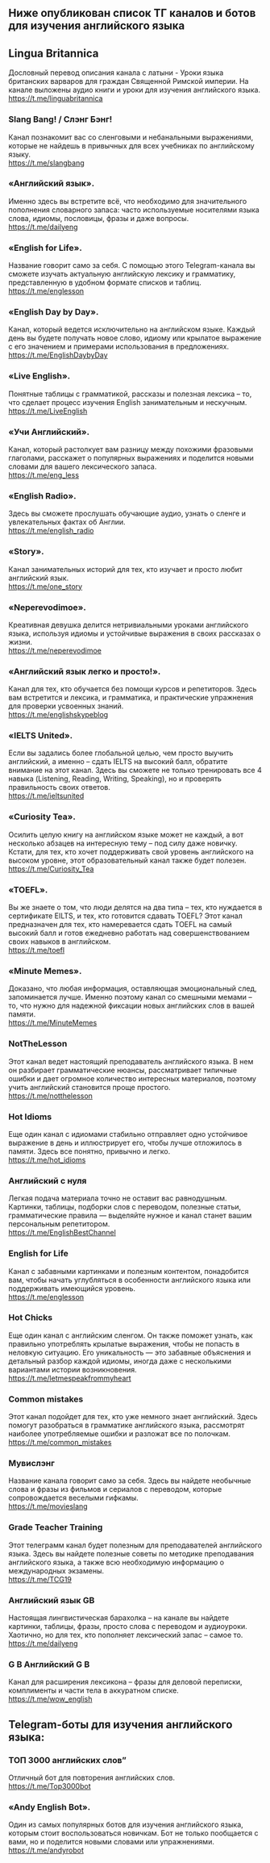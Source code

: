 ## Ниже опубликован список ТГ каналов и ботов для изучения английского языка

## Lingua Britannica
Дословный перевод описания канала с латыни - Уроки языка британских варваров для граждан Священной Римской империи. На канале выложены аудио книги и уроки для изучения английского языка.<br>
https://t.me/linguabritannica

### Slang Bang! / Слэнг Бэнг!

Канал познакомит вас со сленговыми и небанальными выражениями, которые не найдешь в привычных для всех учебниках по английскому языку.<br>
https://t.me/slangbang

### «Английский язык».
Именно здесь вы встретите всё, что необходимо для значительного пополнения словарного запаса: часто используемые носителями языка слова, идиомы, пословицы, фразы и даже вопросы.<br>
https://t.me/dailyeng

### «English for Life».
Название говорит само за себя. С помощью этого Telegram-канала вы сможете изучать актуальную английскую лексику и грамматику, представленную в удобном формате списков и таблиц.<br>
https://t.me/englesson

### «English Day by Day».
Канал, который ведется исключительно на английском языке. Каждый день вы будете получать новое слово, идиому или крылатое выражение с его значением и примерами использования в предложениях.<br>
https://t.me/EnglishDaybyDay

### «Live English».
Понятные таблицы с грамматикой, рассказы и полезная лексика – то, что сделает процесс изучения English занимательным и нескучным.<br>
https://t.me/LiveEnglish

### «Учи Английский».
Канал, который растолкует вам разницу между похожими фразовыми глаголами, расскажет о популярных выражениях и поделится новыми словами для вашего лексического запаса.<br>
https://t.me/eng_less

### «English Radio».
Здесь вы сможете прослушать обучающие аудио, узнать о сленге и увлекательных фактах об Англии.<br>
https://t.me/english_radio

### «Story».
Канал занимательных историй для тех, кто изучает и просто любит английский язык.<br>
https://t.me/one_story

### «Neperevodimoe».
Креативная девушка делится нетривиальными уроками английского языка, используя идиомы и устойчивые выражения в своих рассказах о жизни.<br>
https://t.me/neperevodimoe

### «Английский язык легко и просто!».
Канал для тех, кто обучается без помощи курсов и репетиторов. Здесь вам встретится и лексика, и грамматика, и практические упражнения для проверки усвоенных знаний.<br>
https://t.me/englishskypeblog

### «IELTS United».
Если вы задались более глобальной целью, чем просто выучить английский, а именно – сдать IELTS на высокий балл, обратите внимание на этот канал. Здесь вы сможете не только тренировать все 4 навыка (Listening, Reading, Writing, Speaking), но и проверять правильность своих ответов.<br>
https://t.me/ieltsunited

### «Curiosity Tea».
Осилить целую книгу на английском языке может не каждый, а вот несколько абзацев на интересную тему – под силу даже новичку. Кстати, для тех, кто хочет поддерживать свой уровень английского на высоком уровне, этот образовательный канал также будет полезен.<br>
https://t.me/Curiosity_Tea

### «TOEFL».
Вы же знаете о том, что люди делятся на два типа – тех, кто нуждается в сертификате EILTS, и тех, кто готовится сдавать TOEFL? Этот канал предназначен для тех, кто намеревается сдать TOEFL на самый высокий балл и готов ежедневно работать над совершенствованием своих навыков в английском.<br>
https://t.me/toefl

### «Minute Memes».
Доказано, что любая информация, оставляющая эмоциональный след, запоминается лучше. Именно поэтому канал со смешными мемами – то, что нужно для надежной фиксации новых английских слов в вашей памяти.<br>
https://t.me/MinuteMemes

### NotTheLesson
Этот канал ведет настоящий преподаватель английского языка. В нем он разбирает грамматические нюансы, рассматривает типичные ошибки и дает огромное количество интересных материалов, поэтому учить английский становится проще простого.<br>
https://t.me/notthelesson

### Hot Idioms
Еще один канал с идиомами стабильно отправляет одно устойчивое выражение в день и иллюстрирует его, чтобы лучше отложилось в памяти. Здесь все понятно, привычно и легко.<br>
https://t.me/hot_idioms

### Английский с нуля
Легкая подача материала точно не оставит вас равнодушным. Картинки, таблицы, подборки слов с переводом, полезные статьи, грамматические правила — выделяйте нужное и канал станет вашим персональным репетитором.<br>
https://t.me/EnglishBestChannel

### English for Life
Канал с забавными картинками и полезным контентом, понадобится вам, чтобы начать углубляться в особенности английского языка или поддерживать имеющийся уровень.<br>
https://t.me/englesson

### Hot Chicks
Еще один канал с английским сленгом. Он также поможет узнать, как правильно употреблять крылатые выражения, чтобы не попасть в неловкую ситуацию. Его уникальность — это забавные объяснения и детальный разбор каждой идиомы, иногда даже с несколькими вариантами истории возникновения.<br>
https://t.me/letmespeakfrommyheart

### Common mistakes
Этот канал подойдет для тех, кто уже немного знает английский. Здесь помогут разобраться в грамматике английского языка, рассмотрят наиболее употребляемые ошибки и разложат все по полочкам.<br>
https://t.me/common_mistakes

### Мувислэнг
Название канала говорит само за себя. Здесь вы найдете необычные слова и фразы из фильмов и сериалов с переводом, которые сопровождается веселыми гифкамы.<br>
https://t.me/movieslang

### Grade Teacher Training
Этот телеграмм канал будет полезным для преподавателей английского языка. Здесь вы найдете полезные советы по методике преподавания английского языка, а также всю необходимую информацию о международных экзамены.<br>
https://t.me/TCG19

### Английский язык GB
Настоящая лингвистическая барахолка – на канале вы найдете картинки, таблицы, фразы, просто слова с переводом и аудиоуроки. Хаотично, но для тех, кто пополняет лексический запас – самое то.<br>
https://t.me/dailyeng

### G B Английский G B
Канал для расширения лексикона – фразы для деловой переписки, комплименты и части тела в аккуратном списке.<br>
https://t.me/wow_english

## Telegram-боты для изучения английского языка:

### ТОП 3000 английских слов”
Отличный бот для повторения английских слов.<br>
https://t.me/Top3000bot

### «Andy English Bot».
Один из самых популярных ботов для изучения английского языка, которым стоит воспользоваться новичкам. Бот не только пообщается с вами, но и поделится новыми словами или упражнениями.<br>
https://t.me/andyrobot